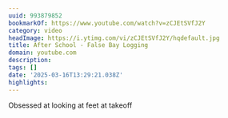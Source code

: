 ```yaml
---
uuid: 993879852
bookmarkOf: https://www.youtube.com/watch?v=zCJEtSVfJ2Y
category: video
headImage: https://i.ytimg.com/vi/zCJEtSVfJ2Y/hqdefault.jpg
title: After School - False Bay Logging
domain: youtube.com
description:
tags: []
date: '2025-03-16T13:29:21.038Z'
highlights:
---
```


Obsessed at looking at feet at takeoff

